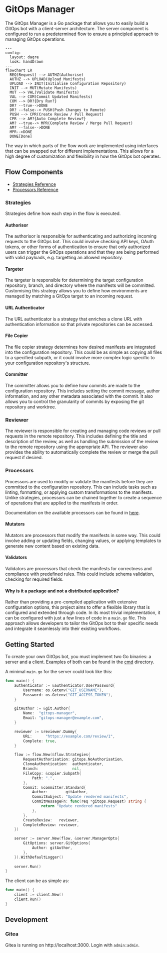 # GitOps Manager

The GitOps Manager is a Go package that allows you to easily build a GitOps bot with a client-server architecture. The server component is configured to run a predetermined flow to ensure a principled approach to managing GitOps operations.

```mermaid
---
config:
  layout: dagre
  look: handDrawn
---
flowchart LR
  REQ[Request] --> AUTHZ(Authorise)
  AUTHZ --> UPLOAD(Upload Manifests)
  UPLOAD --> INIT(Initialise Configuration Repository)
  INIT --> MUT(Mutate Manifests)
  MUT --> VAL(Validate Manifests)
  VAL --> COM(Commit Updated Manifests)
  COM --> DR?{Dry Run?}
  DR? --true-->DONE
  DR? --false--> PUSH(Push Changes to Remote)
  PUSH --> CPR(Create Review / Pull Request)
  CPR --> AM?{Auto Complete Review?}
  AM? --true--> MPR(Complete Review / Merge Pull Request)
  AM? --false-->DONE
  MPR-->DONE
  DONE[Done]
```

The way in which parts of the flow work are implemented using interfaces that can be swapped out for different implementations. This allows for a high degree of customization and flexibility in how the GitOps bot operates.

## Flow Components

- [Strategies Reference](./docs/strategies.md)
- [Processors Reference](./docs/processors.md)

### Strategies
Strategies define how each step in the flow is executed.

#### Authorisor
The authorisor is responsible for authenticating and authorizing incoming requests to the GitOps bot. This could involve checking API keys, OAuth tokens, or other forms of authentication to ensure that only authorized users can trigger the GitOps operations and that they are being performed with valid payloads, e.g. targetting an allowed repository.

#### Targeter
The targeter is responsible for determining the target configuration repository, branch, and directory where the manifests will be committed. Customising this strategy allows you to define how environments are managed by matching a GitOps target to an incoming request.

#### URL Authenticator
The URL authenticator is a strategy that enriches a clone URL with authentication information so that private repositories can be accessed.

#### File Copier
The file copier strategy determines how desired manifests are integrated into the configuration repository. This could be as simple as copying all files to a specified subpath, or it could involve more complex logic specific to your configuration repository's structure.

#### Committer
The committer allows you to define how commits are made to the configuration repository. This includes setting the commit message, author information, and any other metadata associated with the commit. It also allows you to control the granularity of commits by exposing the git repository and worktree.

### Reviewer
The reviewer is responsible for creating and managing code reviews or pull requests in the remote repository. This includes defining the title and description of the review, as well as handling the submission of the review to the remote repository using the appropriate API. The reviewer also provides the ability to automatically complete the review or merge the pull request if desired.

### Processors
Processors are used to modify or validate the manifests before they are committed to the configuration repository. This can include tasks such as linting, formatting, or applying custom transformations to the manifests. Unlike strategies, processors can be chained together to create a sequence of operations that are applied to the manifests in order.

Documentation on the available processors can be found in [here](./docs/processors.md).

#### Mutators
Mutators are processors that modify the manifests in some way. This could involve adding or updating fields, changing values, or applying templates to generate new content based on existing data.

#### Validators
Validators are processors that check the manifests for correctness and compliance with predefined rules. This could include schema validation, checking for required fields.

#### Why is it a package and not a distributed application?

Rather than providing a pre-compiled application with extensive configuration options, this project aims to offer a flexible library that is configured and extended through code. In its most trivial implementation, it can be configured with just a few lines of code in a `main.go` file. This approach allows developers to tailor the GitOps bot to their specific needs and integrate it seamlessly into their existing workflows.

## Getting Started

To create your own GitOps bot, you must implement two Go binaries: a server and a client. Examples of both can be found in the [cmd](./cmd) directory.

A minimal `main.go` for the server could look like this:
```go
func main() {
	authenticator := &authenticator.UserPassword{
		Username: os.Getenv("GIT_USERNAME"),
		Password: os.Getenv("GIT_ACCESS_TOKEN"),
	}

	gitAuthor := &git.Author{
		Name:  "gitops-manager",
		Email: "gitops-manager@example.com",
	}

	reviewer := &reviewer.Dummy{
		URL:      "https://example.com/review/1",
		Complete: true,
	}

	flow := flow.New(&flow.Strategies{
		RequestAuthorisation: gitops.NoAuthorisation,
		CloneAuthentication:  authenticator,
		Branch:               nil,
		FileCopy: &copier.Subpath{
			Path: ".",
		},
		Commit: &committer.Standard{
			Author:        gitAuthor,
			CommitSubject: "Update rendered manifests",
			CommitMessageFn: func(req *gitops.Request) string {
				return "Update rendered manifests"
			},
		},
		CreateReview:   reviewer,
		CompleteReview: reviewer,
	})

	server := server.New(flow, &server.ManagerOpts{
		GitOptions: server.GitOptions{
			Author: gitAuthor,
		},
	}).WithDefaultLogger()
	
    server.Run()
}

```

The client can be as simple as:
```go
func main() {
	client := client.New()
	client.Run()
}

```

## Development

### Gitea

Gitea is running on http://localhost:3000.
Login with `admin:admin`.
